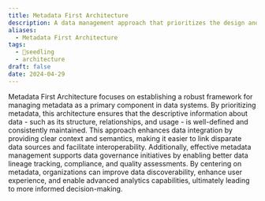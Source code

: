 ```yaml
---
title: Metadata First Architecture
description: A data management approach that prioritizes the design and management of metadata to enhance data integration, governance, and usability across systems.
aliases:
  - Metadata First Architecture
tags:
  - 🌱seedling
  - architecture
draft: false
date: 2024-04-29
---
```


Metadata First Architecture focuses on establishing a robust framework for managing metadata as a primary component in data systems. By prioritizing metadata, this architecture ensures that the descriptive information about data - such as its structure, relationships, and usage - is well-defined and consistently maintained. This approach enhances data integration by providing clear context and semantics, making it easier to link disparate data sources and facilitate interoperability. Additionally, effective metadata management supports data governance initiatives by enabling better data lineage tracking, compliance, and quality assessments. By centering on metadata, organizations can improve data discoverability, enhance user experience, and enable advanced analytics capabilities, ultimately leading to more informed decision-making.